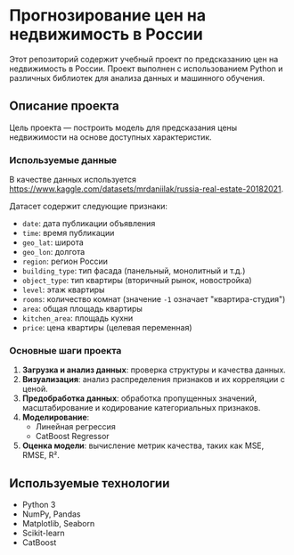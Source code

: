 
# Прогнозирование цен на недвижимость в России

Этот репозиторий содержит учебный проект по предсказанию цен на недвижимость в России. Проект выполнен с использованием Python и различных библиотек для анализа данных и машинного обучения.

## Описание проекта

Цель проекта — построить модель для предсказания цены недвижимости на основе доступных характеристик.

### Используемые данные

В качестве данных используется https://www.kaggle.com/datasets/mrdaniilak/russia-real-estate-20182021.

Датасет содержит следующие признаки:

- `date`: дата публикации объявления
- `time`: время публикации
- `geo_lat`: широта
- `geo_lon`: долгота
- `region`: регион России
- `building_type`: тип фасада (панельный, монолитный и т.д.)
- `object_type`: тип квартиры (вторичный рынок, новостройка)
- `level`: этаж квартиры
- `rooms`: количество комнат (значение `-1` означает "квартира-студия")
- `area`: общая площадь квартиры
- `kitchen_area`: площадь кухни
- `price`: цена квартиры (целевая переменная)

### Основные шаги проекта

1. **Загрузка и анализ данных**: проверка структуры и качества данных.
2. **Визуализация**: анализ распределения признаков и их корреляции с ценой.
3. **Предобработка данных**: обработка пропущенных значений, масштабирование и кодирование категориальных признаков.
4. **Моделирование**:
   - Линейная регрессия
   - CatBoost Regressor
5. **Оценка модели**: вычисление метрик качества, таких как MSE, RMSE, R².

## Используемые технологии

- Python 3
- NumPy, Pandas
- Matplotlib, Seaborn
- Scikit-learn
- CatBoost

